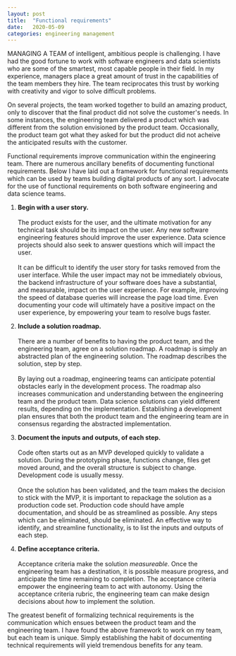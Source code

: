 ```yaml
---
layout: post
title:  "Functional requirements"
date:   2020-05-09
categories: engineering management
---
```

MANAGING A TEAM of intelligent, ambitious people is challenging. I have had the good fortune to work with software engineers and data scientists who are some of the smartest, most capable people in their field. In my experience, managers place a great amount of trust in the capabilities of the team members they hire. The team reciprocates this trust by working with creativity and vigor to solve difficult problems.

 On several projects, the team worked together to build an amazing product, only to discover that the final product did not solve the customer's needs. In some instances, the engineering team delivered a product which was different from the solution envisioned by the product team. Occasionally, the product team got what they asked for but the product did not acheive the anticipated results with the customer.

Functional requirements improve communication within the engineering team. There are numerous ancillary benefits of documenting functional requirements. Below I have laid out a framework for functional requirements which can be used by teams building digital products of any sort. I advocate for the use of functional requirements on both software engineering and data science teams. 

1. **Begin with a user story.**
<br><br>The product exists for the user, and the ultimate motivation for any technical task should be its impact on the user. Any new software engineering features should improve the user experience. Data science projects should also seek to answer questions which will impact the user.
<br><br>It can be difficult to identify the user story for tasks removed from the user interface. While the user impact may not be immediately obvious, the backend infrastructure of your software does have a substantial, and measurable, impact on the user experience. For example, improving the speed of database queries will increase the page load time. Even documenting your code will ultimately have a positive impact on the user experience, by empowering your team to resolve bugs faster.

2. **Include a solution roadmap.**
<br><br>There are a number of benefits to having the product team, and the engineering team, agree on a solution roadmap. A roadmap is simply an abstracted plan of the engineering solution. The roadmap describes the solution, step by step.
<br><br>By laying out a roadmap, engineering teams can anticipate potential obstacles early in the development process. The roadmap also increases communication and understanding between the engineering team and the product team. Data science solutions can yield different results, depending on the implementation. Establishing a development plan ensures that both the product team and the engineering team are in consensus regarding the abstracted implementation.

3. **Document the inputs and outputs, of each step.**
<br><br>Code often starts out as an MVP developed quickly to validate a solution. During the prototyping phase, functions change, files get moved around, and the overall structure is subject to change. Development code is usually messy.
<br><br>Once the solution has been validated, and the team makes the decision to stick with the MVP, it is important to repackage the solution as a production code set. Production code should have ample documentation, and should be as streamlined as possible. Any steps which can be eliminated, should be eliminated. An effective way to identify, and streamline functionality, is to list the inputs and outputs of each step.

4. **Define acceptance criteria.**
<br><br>Acceptance criteria make the solution *measureable*. Once the engineering team has a destination, it is possible measure progress, and anticipate the time remaining to completion. The acceptance criteria empower the engineering team to act with autonomy. Using the acceptance criteria rubric, the engineering team can make design decisions about *how* to implement the solution.

The greatest benefit of formalizing technical requirements is the communication which ensues between the product team and the engineering team. I have found the above framework to work on my team, but each team is unique. Simply establishing the habit of documenting technical requirements will yield tremendous benefits for any team.